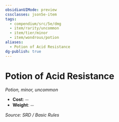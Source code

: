 ```yaml
---
obsidianUIMode: preview
cssclasses: json5e-item
tags:
  - compendium/src/5e/dmg
  - item/rarity/uncommon
  - item/tier/minor
  - item/wondrous/potion
aliases:
  - Potion of Acid Resistance
dg-publish: true
---
```

# Potion of Acid Resistance
*Potion, minor, uncommon*  

- **Cost**: ⏤
- **Weight**: ⏤

*Source: SRD / Basic Rules*